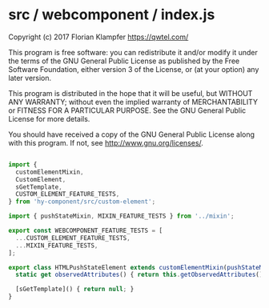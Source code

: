 # src / webcomponent / index.js
Copyright (c) 2017 Florian Klampfer <https://qwtel.com/>

This program is free software: you can redistribute it and/or modify
it under the terms of the GNU General Public License as published by
the Free Software Foundation, either version 3 of the License, or
(at your option) any later version.

This program is distributed in the hope that it will be useful,
but WITHOUT ANY WARRANTY; without even the implied warranty of
MERCHANTABILITY or FITNESS FOR A PARTICULAR PURPOSE.  See the
GNU General Public License for more details.

You should have received a copy of the GNU General Public License
along with this program.  If not, see <http://www.gnu.org/licenses/>.


```js

import {
  customElementMixin,
  CustomElement,
  sGetTemplate,
  CUSTOM_ELEMENT_FEATURE_TESTS,
} from 'hy-component/src/custom-element';

import { pushStateMixin, MIXIN_FEATURE_TESTS } from '../mixin';

export const WEBCOMPONENT_FEATURE_TESTS = [
  ...CUSTOM_ELEMENT_FEATURE_TESTS,
  ...MIXIN_FEATURE_TESTS,
];

export class HTMLPushStateElement extends customElementMixin(pushStateMixin(CustomElement)) {
  static get observedAttributes() { return this.getObservedAttributes(); }

  [sGetTemplate]() { return null; }
}
```


